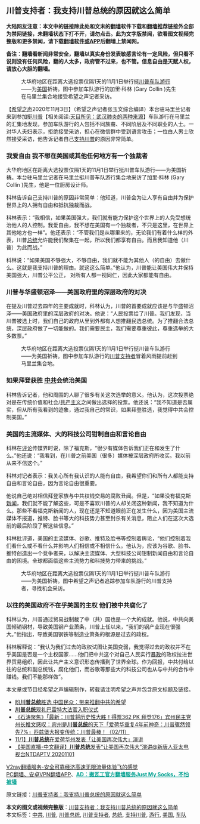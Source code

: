  <h2>川普支持者：我支持川普总统的原因就这么简单</h2> <p class="notice"><b>大陆网友注意：本文中的链接除此处和文末的<a href="https://github.com/bannedbook/fanqiang" >翻墙</a>软件下载和<a href="https://github.com/killgcd/justmysocks/blob/master/README.md">翻墙推荐</a>链接外全部为禁网链接，未翻墙状态下打不开，请勿点击。此为文字版禁闻，欲看图文视频完整版和更多禁闻，请下载<a href="https://github.com/bannedbook/fanqiang">翻墙软件或APP</a>后翻墙上禁闻网。</p><p>备注：翻墙看新闻非常安全，翻墙以真实身份发表敏感言论有一定风险，但只看不说则没有任何风险，翻的人太多，政府管不过来，也不管。信息自由是天赋人权，请放心大胆的翻墙。</b></p>  <div class="entry"> <figure><figcaption>大华府地区在距离大选投票仅隔1天的11月1日举行挺<a href="https://www.bannedbook.org/bnews/tag/%e5%b7%9d%e6%99%ae/" class="st_tag internal_tag" rel="tag" title="标签 川普 下的日志">川普</a><a href="https://www.bannedbook.org/bnews/tag/%E8%BD%A6%E9%98%9F/" class="st_tag internal_tag" rel="tag" title="标签 车队 下的日志">车队</a><a href="https://www.bannedbook.org/bnews/tag/%e6%b8%b8%e8%a1%8c/" class="st_tag internal_tag" rel="tag" title="标签 游行 下的日志">游行</a>——为<a href="https://www.bannedbook.org/bnews/tag/%e7%be%8e%e5%9b%bd/" class="st_tag internal_tag" rel="tag" title="标签 美国 下的日志">美国</a>祈祷。图中参加车队游行的加里·科林 (Gary Collin )先生在马里兰集合地接受希望之声记者采访。</figcaption></figure> <p>【<span class='wp_keywordlink_affiliate'><a href="https://www.soundofhope.org" title="希望之声" target="_blank">希望之声</a></span>2020年11月3日】（希望之声记者张玉文综合编译）本台驻马里兰记者来到参加挺<span class='wp_keywordlink'><a href="https://www.bannedbook.org/bnews/comments/20200816/1381118.html" title="天目所见：川普将再赢总统大选 共和党掌参众两院" target="_blank">川普</a></span>【相关阅读:<a href='https://www.bannedbook.org/bnews/comments/20200816/1381123.html' target='_blank'>天目所见：武汉肺炎的两种来源</a>】车队游行在马里兰的汇集地发现，参加车队游行的人包括不同族裔、不同阶层及不同职业的人士。一对华人夫妇表示，拒绝接受采访，担心在微信群中受到语言攻击；一位白人男士欣然接受采访，他告诉记者自己<a href="https://www.bannedbook.org/bnews/tag/%E6%94%AF%E6%8C%81%E5%B7%9D%E6%99%AE/" class="st_tag internal_tag" rel="tag" title="标签 支持川普 下的日志">支持川普</a>的原因非常简单。</p> <h3>我爱自由 我不想在美国或其他任何地方有一个独裁者</h3> <p>大华府地区在距离大选投票仅隔1天的11月1日举行挺川普车队游行——为美国祈祷。本台驻马里兰记者在马里兰挺川普车队游行集合地采访了加里·科林 (Gary Collin )先生，他是一位厨房设计师。</p> <p>科林告诉自己支持川普的原因非常简单：他知道，川普会为让人享有自由并为保护世界上的人拥有自由和抵抗独裁而战。</p>  <p>科林表示：“我相信，如果美国强大，我们就有能力保护这个世界上的人免受想统治他人的人控制。我爱自由，我不想在美国有一个独裁者，不只是这里，在世界上其他地方也一样”。他还表示：“不管我们是从哪里来的，无论我们有着什么样的外表，川普<a href="https://www.bannedbook.org/bnews/tag/%e6%80%bb%e7%bb%9f/" class="st_tag internal_tag" rel="tag" title="标签 总统 下的日志">总统</a>允许能我们聚集在一起，所以我们都享有自由。而且我知道他（川普）为此而战。”</p> <p>科林说：“如果美国不够强大，不够自由，我们就不能为其他人（的自由）去做什么。这就是我支持川普的理由。就这这么简单。”他认为，川普能让美国伟大并保持美国强大，川普公平公正， 对所有人都一视同仁，因此大家都能有自由。</p> <h3>川普与华盛顿沼泽——美国政府里的深层政府的对决</h3> <p>在提及川普过去四年的主要成就时，科林认为，川普的首要成就应该是与华盛顿沼泽——美国政府里的深层政府的对决。他说：“人民投票给了川普。我们发现，当川普被选上时，我们自己的政府从里到外都有人想推翻民选总统。为了推翻合法总统，深层政府做了一切能做的。我们需要民主，我们需要尊重彼此，尊重选举的大多数票。”</p>  <figure><figcaption>大华府地区在距离大选投票仅隔1天的11月1日举行挺川普车队游行——为美国祈祷。图中参加车队游行的<a href="https://www.bannedbook.org/bnews/tag/%E5%B7%9D%E6%99%AE%E6%94%AF%E6%8C%81%E8%80%85/" class="st_tag internal_tag" rel="tag" title="标签 川普支持者 下的日志">川普支持者</a>冒着风雨提前赶到马里兰集合地。</figcaption></figure> <h3>如果拜登获胜 <a href="https://www.bannedbook.org/bnews/tag/%e4%b8%ad%e5%85%b1/" class="st_tag internal_tag" rel="tag" title="标签 中共 下的日志">中共</a>会统治美国</h3> <p>科林告诉记者，他和周围的人聊了很多有关这次选举的意义。他认为，这次投票绝对是在传统价值和社会/<span class='wp_keywordlink'><a href="https://www.bannedbook.org/forum2/topic6177.html" title="《共产主义的终极目的》" target="_blank">共产主义</a></span>之间做出选择的投票。他还说：“我不知道是否属实，但从所有我看到的迹象，通过我自己的常识，如果拜登胜选，我觉得中共会控制美国。”</p> <h3>美国的主流媒体、大的科技公司钳制自由和言论自由</h3> <p>科林在<span class='wp_keywordlink_affiliate'><a href="https://www.bannedbook.org/bnews/comments/" title="新闻评论" target="_blank">评论</a></span>传媒界时说，除了福克斯，“很少有媒体告诉我们正在和发生了什么。”他还说：“我看到，在川普之前美国（很多）媒体被深层政府所收买。我以前从来不信这个。”</p> <p>科林对记者表示：我关心所有我认识的人能有自由，我希望你们和所有人都能支持自由和言论自由，因为言论自由很重要。</p>  <p>他说自己绝对相信拜登家族与中共权钱交易的腐败丑闻。但是，“如果没有福克斯<span class='wp_keywordlink_affiliate'><a href="https://www.bannedbook.org/" title="新闻">新闻</a></span>，我们就不能了解这些，可是不喜欢川普的人却关闭这种新闻，我不知道为什么。那些不看福克斯新闻的人，现在还是不知道眼前正在发生什么，因为美国主流媒体不报道，推特、脸书等大的科技势力甚至封杀有关消息，阻止人们在这次大选前的最后阶段了解这些信息。”</p> <p>科林批评道，美国的主流媒体、谷歌、推特及脸书等控制着舆论，“他们控制着我们看什么或不看什么并影响人们相信或不相信什么。他认为，应该为谷歌、脸书、推特创造出一个竞争者来，以解决主流媒体、大型科技公司钳制新闻自由和言论自由的困境。全球都面临这些主流势力和科技势力带来的挑战。”</p> <figure><figcaption>大华府地区在距离大选投票仅隔1天的11月1日举行挺川普车队游行——为美国祈祷。图中希望之声记者追踪参加车队游行的川普支持者，寻找机会采访。</figcaption></figure> <h3>以往的美国政府不在乎美国的主权 他们被中共腐化了</h3> <p>科林认为，川普通过贸易战制裁了中（共）国也是一个大的成就。他说，中共向美国倾销钢材，导致美国钢产业萧条，川普上任以来，“我们的钢产业现在很强大。”他指出，导致美国钢铁等制造业萧条的根源是过去的政权。</p>  <p>科林解释说：“我认为我们过去的政权试图让美国变弱，我觉得过去的政权并不在乎美国是否是一个主权国家……他们把中共这个对自己人民实行<span class='wp_keywordlink'><a href="https://www.bannedbook.org/forum11/topic276.html" title="禁片：评中国共产党的暴政" target="_blank">暴政</a></span>的政权拉进世界贸易组织，因此让共产主义意识形态传播到了世界全球。作为回报，中共付给以往的总统和副总统钱，腐化他们，而谷歌等那些大的科技公司也从与中共的合作中赚钱。我们不能那样做”。</p> <p>本文章或节目经希望之声编辑制作，转载请注明希望之声并包含原文标题及链接。</p> <ul class='op-related-articles' title='相关阅读'> <li><a href='https://www.bannedbook.org/bnews/comments/20201104/1425229.html' target='_blank'>盼<b>川普总统</b>胜选 中国民众：带来推翻中共的希望</a></li> <li><a href='https://www.bannedbook.org/bnews/ccpdope/20201103/1425207.html' target='_blank'><b>川普总统</b>观礼巴雷特大法官入职仪式</a></li> <li><a href='https://www.bannedbook.org/bnews/bannedvideo/20201103/1424571.html' target='_blank'>《石涛聚焦》「最新：川普将历史性大胜！得票362 PK 拜登176」宾州民主党州长推文感叹：宾州是<b>川普总统</b>的天下「爱荷华重复4年前神奇：川普骤然领先7%」匹兹堡大报变传统：川普最棒！（02/11）</a></li> <li><a href='https://www.bannedbook.org/bnews/taiwannews/20201102/1424119.html' target='_blank'>11/1】<b>川普总统</b>在爱荷华州发表「让美国再次伟大」演讲</a></li> <li><a href='https://www.bannedbook.org/bnews/taiwannews/20201102/1424103.html' target='_blank'>【美国直播-中文翻译】<b>川普总统</b>发表“让美国再次伟大”演讲@新唐人亚太电视台NTDAPTV  20201101</a></li> </ul> <p class="texttj"> <a href="https://www.bannedbook.org/forum23/topic22702.html" target="_blank">V2ray翻墙服务-安全可靠经济高速无限流量体验飞的感觉</a><br/> <a href="https://github.com/bannedbook/fanqiang/wiki/%E7%A6%81%E9%97%BB%E7%BD%91%E5%AE%89%E5%8D%93%E7%BF%BB%E5%A2%99%E6%96%B0%E9%97%BBAPP" target="_blank">PC翻墙、安卓VPN翻墙APP</a>、<span onclick="window.open('https://github.com/killgcd/justmysocks/blob/master/README.md')" style="font-weight:bold;color:#00A191;cursor:pointer;text-decoration:underline;outline:none">AD：搬瓦工官方翻墙服务Just My Socks，不怕被墙</span></p><p>原文链接：<a class="src_link"  href="https://www.soundofhope.org/post/438982" target="_blank">川普支持者：我支持川普总统的原因就这么简单</a></p><a name='sharetosocial'></a>       <div><b>本文的图文或视频完整版</b>：<a href='https://www.bannedbook.org/bnews/comments/20201104/1425318.html'>川普支持者：我支持川普总统的原因就这么简单</a></div>  </div><!--END ENTRY--> <div class="postfooter"> <div>本文标签：<a href="https://www.bannedbook.org/bnews/tag/%e4%b8%ad%e5%85%b1/" rel="tag">中共</a>, <a href="https://www.bannedbook.org/bnews/tag/%e5%b7%9d%e6%99%ae/" rel="tag">川普</a>, <a href="https://www.bannedbook.org/bnews/tag/%E5%B7%9D%E6%99%AE%E6%80%BB%E7%BB%9F/" rel="tag">川普总统</a>, <a href="https://www.bannedbook.org/bnews/tag/%E5%B7%9D%E6%99%AE%E6%94%AF%E6%8C%81%E8%80%85/" rel="tag">川普支持者</a>, <a href="https://www.bannedbook.org/bnews/tag/%e6%80%bb%e7%bb%9f/" rel="tag">总统</a>, <a href="https://www.bannedbook.org/bnews/tag/%E6%94%AF%E6%8C%81%E5%B7%9D%E6%99%AE/" rel="tag">支持川普</a>, <a href="https://www.bannedbook.org/bnews/tag/%e6%b8%b8%e8%a1%8c/" rel="tag">游行</a>, <a href="https://www.bannedbook.org/bnews/tag/%e7%be%8e%e5%9b%bd/" rel="tag">美国</a>, <a href="https://www.bannedbook.org/bnews/tag/%E8%BD%A6%E9%98%9F/" rel="tag">车队</a></div>  </div><!--END POSTFOOTER--> 